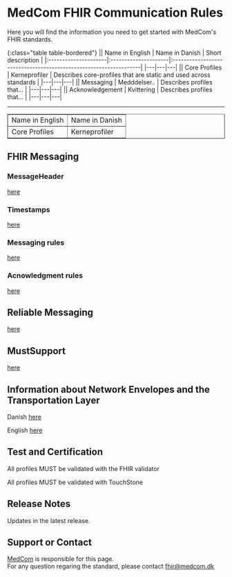 # MedCom FHIR Communication Rules

Here you will find the information you need to get started with MedCom's FHIR standards.

{:class="table table-bordered"}
|\| Name in English      | Name in Danish       | Short description                                                 |
|:---------------------|:---------------------|:------------------------------------------------------------------|
|---|---|---|
|\| Core Profiles        | Kerneprofiler        | Describes core-profiles that are static and used across standards |
|---|---|---|
|\| Messaging            | Medddelser..         | Describes profiles that...                                        |
|---|---|---|
|\| Acknowledgement      | Kvittering           | Describes profiles that...                                        |
|---|---|---|

---

<table border=1>
    <tr border=1>
        <td>Name in English</td>
        <td>Name in Danish</td>
    </tr>
    <tr border=1>
        <td>Core Profiles</td>
        <td>Kerneprofiler</td>
    </tr>
</table>

## FHIR Messaging

### MessageHeader

[here](/assets/documents/MessageHeader_Identifiers.md)

### Timestamps

[here](/assets/documents/MessageHeader_Timestamps.md)

### Messaging rules

[here](/assets/documents/Rules_Messaging.md)

### Acnowledgment rules

[here](/assets/documents/Rules_Acknowledgment.md)

## Reliable Messaging

[here](/assets/documents/Reliable_Messaging.md)

## MustSupport

[here](/assets/documents/MustSupport.md)

## Information about Network Envelopes and the Transportation Layer

Danish [here](/assets/documents/MedComs_FHIR-meddelelser_og_forsendelseskuvert.md)

English [here](/assets/documents/MedComFHIRMessagesAndNetworkEnvelopes.md)

## Test and Certification

All profiles MUST be validated with the FHIR validator

All profiles MUST be validated with TouchStone

## Release Notes

Updates in the latest release.

## Support or Contact

[MedCom](https://www.medcom.dk/) is responsible for this page.  
For any question regaring the standard, please contact <fhir@medcom.dk>
